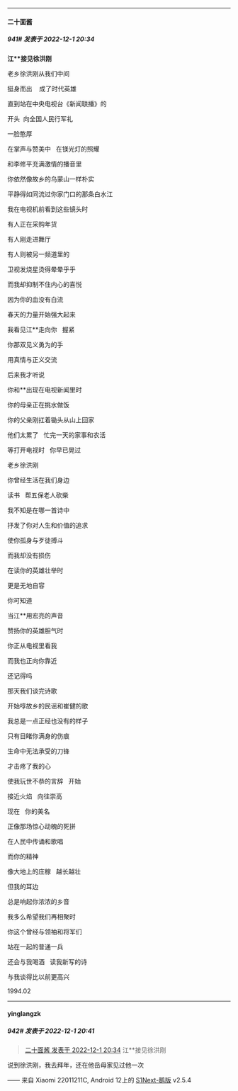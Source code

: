 

*****

####  二十面酱  
##### 941#       发表于 2022-12-1 20:34

<strong>江**接见徐洪刚</strong>

老乡徐洪刚从我们中间

挺身而出    成了时代英雄

直到站在中央电视台《新闻联播》的

开头  向全国人民行军礼

一脸憨厚

在掌声与赞美中   在镁光灯的照耀

和李修平充满激情的播音里

你依然像故乡的乌蒙山一样朴实

平静得如同流过你家门口的那条白水江

我在电视机前看到这些镜头时

有人正在采购年货

有人刚走进舞厅

有人则被另一频道里的

卫视发烧星烫得晕晕乎乎

而我却抑制不住内心的喜悦

因为你的血没有白流

春天的力量开始强大起来

我看见江**走向你   握紧

你那双见义勇为的手

用真情与正义交流

后来我才听说

你和**出现在电视新闻里时

你的母亲正在挑水做饭

你的父亲刚扛着锄头从山上回家

他们太累了   忙完一天的家事和农活

等打开电视时   你早已晃过

老乡徐洪刚

你曾经生活在我们身边

读书   帮五保老人砍柴

我不知是在哪一首诗中

抒发了你对人生和价值的追求

使你孤身与歹徒搏斗

而我却没有损伤

在读你的英雄壮举时

更是无地自容

你可知道

当江**用宏亮的声音

赞扬你的英雄胆气时

你正从电视里看我

而我也正向你靠近

还记得吗  

那天我们谈完诗歌

开始啍故乡的民谣和崔健的歌

我总是一点正经也没有的样子

只有目睹你满身的伤痕

生命中无法承受的刀锋

才击疼了我的心

使我玩世不恭的言辞   开始

接近火焰   向往崇高

现在   你的美名

正像那场惊心动魄的死拼

在人民中传诵和歌唱

而你的精神

像大地上的庄稼   越长越壮

但我的耳边

总是响起你浓浓的乡音

我多么希望我们再相聚时

你这个曾经与领袖和将军们

站在一起的普通一兵

还会与我喝酒   读我新写的诗

与我谈得比以前更高兴

1994.02

*****

####  yinglangzk  
##### 942#       发表于 2022-12-1 20:41

<blockquote><a href="httphttps://bbs.saraba1st.com/2b/forum.php?mod=redirect&amp;goto=findpost&amp;pid=58711859&amp;ptid=1911963" target="_blank">二十面酱 发表于 2022-12-1 20:34</a>
江**接见徐洪刚</blockquote>
说到徐洪刚，我去拜年，还在他岳母家见过他一次

—— 来自 Xiaomi 22011211C, Android 12上的 [S1Next-鹅版](https://github.com/ykrank/S1-Next/releases) v2.5.4

